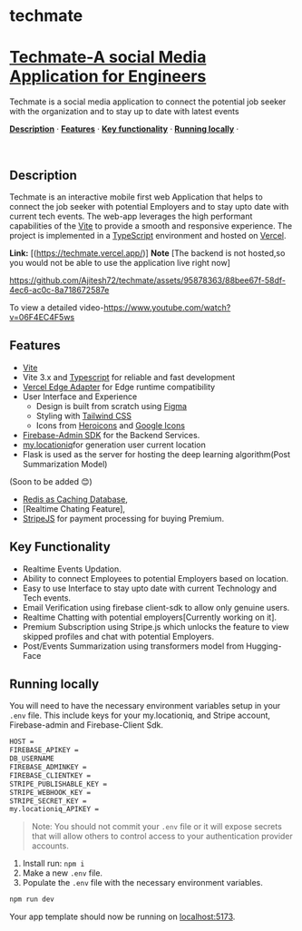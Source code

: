 # techmate
<a href="[https://clumsy-keys.vercel.app/](https://techmate.vercel.app/)">
    <h1>Techmate-A social Media Application for Engineers</h1>
</a>
<p >
  Techmate is a social media application to connect the potential job seeker with the organization and to stay up to date with latest events
</p>

<p >
  <a href="#description"><strong>Description</strong></a> ·
  <a href="#features"><strong>Features</strong></a> ·
  <a href="#key-functionality"><strong>Key functionality</strong></a> ·
  <a href="#running-locally"><strong>Running locally</strong></a> ·
</p>
<br/>

## Description

Techmate is an interactive mobile first web Application that helps to connect the job seeker with potential Employers and to stay upto date with current tech events. The web-app leverages the high performant capabilities of the [Vite]([https://svelte.dev/](https://vitejs.dev/)) to provide a smooth and responsive experience. The project is implemented in a [TypeScript](https://www.typescriptlang.org/) environment and hosted on [Vercel](https://vercel.com).


**Link:** [(https://techmate.vercel.app/)]
**Note** [The backend is not hosted,so you would not be able to use the application live right now]


https://github.com/Ajitesh72/techmate/assets/95878363/88bee67f-58df-4ec6-ac0c-8a718672587e

To view a detailed video-https://www.youtube.com/watch?v=06F4EC4F5ws

## Features

- [Vite](https://vitejs.dev/) 
- Vite 3.x and [Typescript](https://vercel.com/ai) for reliable and fast development
- [Vercel Edge Adapter]() for Edge runtime compatibility
- User Interface and Experience
  - Design is built from scratch using [Figma](https://www.figma.com/)
  - Styling with [Tailwind CSS](https://tailwindcss.com)
  - Icons from [Heroicons](https://heroicons.com) and [Google Icons](https://fonts.google.com/icons)
- [Firebase-Admin SDK](https://github.com/firebase/firebase-admin-node) for the Backend Services.
- [my.locationiq](https://locationiq.com/docs)for generation user current location
- Flask is used as the server for hosting the deep learning algorithm(Post Summarization Model)

(Soon to be added 😊)
- [Redis as Caching Database](https://supabase.com/docs/guides/auth),
- [Realtime Chating Feature],
- [StripeJS](https://stripe.com/docs/js) for payment processing for buying Premium.

## Key Functionality
- Realtime Events Updation.
- Ability to connect Employees to potential Employers based on location.
- Easy to use Interface to stay upto date with current Technology and Tech events.
- Email Verification using firebase client-sdk to allow only genuine users.
- Realtime Chatting with potential employers[Currently working on it].
- Premium Subscription using Stripe.js which unlocks the feature to view skipped profiles and chat with potential Employers.
- Post/Events Summarization using transformers model from Hugging-Face

## Running locally

You will need to have the necessary environment variables setup in your `.env` file.
This include keys for your my.locationiq, and Stripe account, Firebase-admin and Firebase-Client Sdk. 
    
```bash
HOST =
FIREBASE_APIKEY =
DB_USERNAME
FIREBASE_ADMINKEY =
FIREBASE_CLIENTKEY =
STRIPE_PUBLISHABLE_KEY =
STRIPE_WEBHOOK_KEY =
STRIPE_SECRET_KEY =
my.locationiq_APIKEY =
```

> Note: You should not commit your `.env` file or it will expose secrets that will allow others to control access to your authentication provider accounts.

1. Install run: `npm i`
2. Make a new `.env` file.
3. Populate the `.env` file with the necessary environment variables.

```bash
npm run dev
```

Your app template should now be running on [localhost:5173](http://localhost:5173/).




